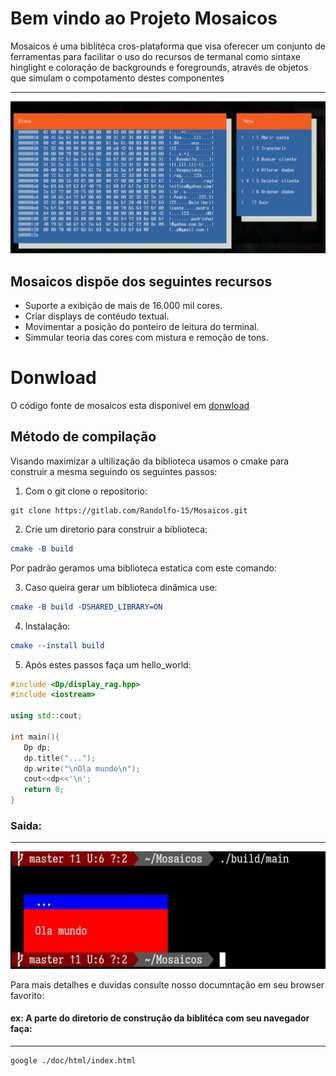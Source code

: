 Bem vindo ao Projeto Mosaicos
=============================

   Mosaicos é uma biblitéca cros-plataforma que visa oferecer um conjunto de ferramentas 
para facilitar o uso do recursos de termanal como sintaxe hinglight e coloração de 
backgrounds e foregrounds, através de objetos que simulam o compotamento destes componentes 
____________
![Display](./img/display.jpg)


Mosaicos dispõe dos seguintes recursos
--------------------------------------

+ Suporte a exibição de mais de 16.000 mil cores.
+ Criar displays de contéudo textual.
+ Movimentar a posição do ponteiro de leitura do terminal.
+ Simmular teoria das cores com mistura e remoção de tons.

Donwload
========
O código fonte de mosaicos esta disponivel em [donwload](https://gitlab.com/Randolfo-15/Mosaicos.git)

Método de compilação
--------------------

Visando maximizar a ultilização da biblioteca usamos o cmake para construir a mesma
seguindo os seguintes passos:

1. Com o git clone o repositorio:
``` git
git clone https://gitlab.com/Randolfo-15/Mosaicos.git
```

2. Crie um diretorio para construir a biblioteca:
``` cmake
cmake -B build
```

Por padrão geramos uma biblioteca estatica com este comando:

3. Caso queira gerar um biblioteca dinâmica use:
```cmake
cmake -B build -DSHARED_LIBRARY=ON
```
4. Instalação:
``` cmake
cmake --install build 
```
5. Após estes passos faça um hello_world:

``` c++
#include <Dp/display_rag.hpp>
#include <iostream>

using std::cout;

int main(){
   Dp dp;
   dp.title("...");
   dp.write("\nOla mundo\n");
   cout<<dp<<'\n';
   return 0;
}

```

### Saida:
____________
![hello](./img/hello.jpg)


Para mais detalhes e duvidas consulte nosso documntação em seu browser favorito:

#### ex: A parte do diretorio de construção da biblitéca com seu navegador faça: 
___
``` 
google ./doc/html/index.html

```


